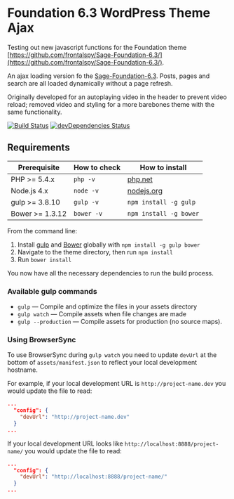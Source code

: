 # Foundation 6.3 WordPress Theme Ajax
Testing out new javascript functions for the Foundation theme [https://github.com/frontalspy/Sage-Foundation-6.3/](https://github.com/frontalspy/Sage-Foundation-6.3/).

An ajax loading version fo the [Sage-Foundation-6.3](https://github.com/frontalspy/Sage-Foundation-6.3). Posts, pages and search are all loaded dynamically without a page refresh.

Originally developed for an autoplaying video in the header to prevent video reload; removed video and styling for a more barebones theme with the same functionality.

[![Build Status](https://travis-ci.org/frontalspy/Foundation-6.3-WordPress-Theme-Ajax.svg?branch=master)](https://travis-ci.org/frontalspy/Foundation-6.3-WordPress-Theme-Ajax)
[![devDependencies Status](https://david-dm.org/frontalspy/Foundation-6.3-WordPress-Theme-Ajax/dev-status.svg)](https://david-dm.org/frontalspy/Foundation-6.3-WordPress-Theme-Ajax?type=dev)

## Requirements

| Prerequisite    | How to check | How to install
| --------------- | ------------ | ------------- |
| PHP >= 5.4.x    | `php -v`     | [php.net](http://php.net/manual/en/install.php) |
| Node.js 4.x  | `node -v`    | [nodejs.org](http://nodejs.org/) |
| gulp >= 3.8.10  | `gulp -v`    | `npm install -g gulp` |
| Bower >= 1.3.12 | `bower -v`   | `npm install -g bower` |

From the command line:

1. Install [gulp](http://gulpjs.com) and [Bower](http://bower.io/) globally with `npm install -g gulp bower`
2. Navigate to the theme directory, then run `npm install`
3. Run `bower install`

You now have all the necessary dependencies to run the build process.

### Available gulp commands

* `gulp` — Compile and optimize the files in your assets directory
* `gulp watch` — Compile assets when file changes are made
* `gulp --production` — Compile assets for production (no source maps).

### Using BrowserSync

To use BrowserSync during `gulp watch` you need to update `devUrl` at the bottom of `assets/manifest.json` to reflect your local development hostname.

For example, if your local development URL is `http://project-name.dev` you would update the file to read:
```json
...
  "config": {
    "devUrl": "http://project-name.dev"
  }
...
```
If your local development URL looks like `http://localhost:8888/project-name/` you would update the file to read:
```json
...
  "config": {
    "devUrl": "http://localhost:8888/project-name/"
  }
...
```
